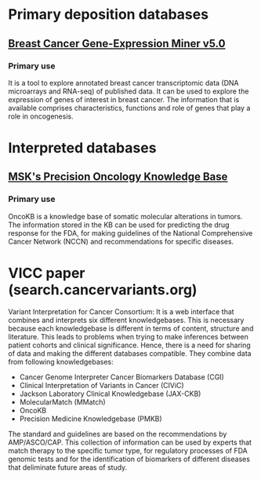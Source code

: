 # Primary deposition databases 

## [Breast Cancer Gene-Expression Miner v5.0](http://bcgenex.ico.unicancer.fr/BC-GEM/GEM-Accueil.php?js=1)
### Primary use
It is a tool to explore annotated breast cancer transcriptomic data (DNA microarrays and RNA-seq) of published data.
It can be used to explore the expression of genes of interest in breast cancer. 
The information that is available comprises characteristics, functions and role of genes that play a role in oncogenesis. 




# Interpreted databases
## [MSK's Precision Oncology Knowledge Base](https://www.oncokb.org/)
### Primary use
OncoKB is a knowledge base of somatic molecular alterations in tumors. The information stored in the KB can be used
for predicting the drug response for the FDA, for making guidelines of the National Comprehensive Cancer Network (NCCN) and recommendations for specific diseases. 


# VICC paper (search.cancervariants.org)
Variant Interpretation for Cancer Consortium: It is a web interface that combines and interprets six different
knowledgebases. This is necessary because each knowledgebase is different in terms of content, structure and 
literature. This leads to problems when trying to make inferences between patient cohorts and clinical
significance. Hence, there is a need for sharing of data and making the different databases compatible. 
They combine data from following knowledgebases:
* Cancer Genome Interpreter Cancer Biomarkers Database (CGI)
* Clinical Interpretation of Variants in Cancer (CIViC)
* Jackson Laboratory Clinical Knowledgebase (JAX-CKB)
* MolecularMatch (MMatch)
* OncoKB
* Precision Medicine Knowledgebase (PMKB)

The standard and guidelines are based on the recommendations by AMP/ASCO/CAP.
This collection of information can be used by experts that match therapy to the specific tumor type, for regulatory 
processes of FDA genomic tests and for the identification of biomarkers of different diseases that deliminate future 
areas of study. 
